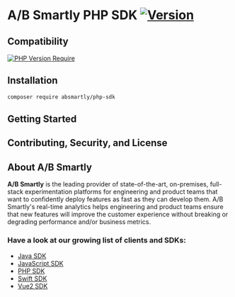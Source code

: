 # A/B Smartly PHP SDK [![Version](https://poser.pugx.org/absmartly/php-sdk/version)](https://packagist.org/packages/absmartly/php-sdk)

## Compatibility
[![PHP Version Require](http://poser.pugx.org/absmartly/php-sdk/require/php)](https://packagist.org/packages/absmartly/php-sdk)

## Installation

```bash
composer require absmartly/php-sdk
```

## Getting Started

## Contributing, Security, and License

## About A/B Smartly
**A/B Smartly** is the leading provider of state-of-the-art, on-premises, full-stack experimentation platforms for engineering and product teams that want to confidently deploy features as fast as they can develop them.
A/B Smartly's real-time analytics helps engineering and product teams ensure that new features will improve the customer experience without breaking or degrading performance and/or business metrics.

### Have a look at our growing list of clients and SDKs:
- [Java SDK](https://www.github.com/absmartly/java-sdk)
- [JavaScript SDK](https://www.github.com/absmartly/javascript-sdk)
- [PHP SDK](https://www.github.com/absmartly/php-sdk)
- [Swift SDK](https://www.github.com/absmartly/swift-sdk)
- [Vue2 SDK](https://www.github.com/absmartly/vue2-sdk)
